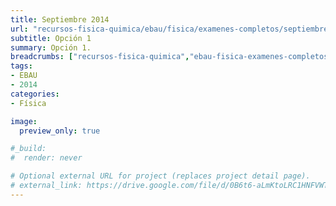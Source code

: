 ```yaml
---
title: Septiembre 2014
url: "recursos-fisica-quimica/ebau/fisica/examenes-completos/septiembre-2014-1"
subtitle: Opción 1
summary: Opción 1.
breadcrumbs: ["recursos-fisica-quimica","ebau-fisica-examenes-completos"]
tags:
- EBAU
- 2014
categories:
- Física

image:
  preview_only: true

#_build:
#  render: never

# Optional external URL for project (replaces project detail page).
# external_link: https://drive.google.com/file/d/0B6t6-aLmKtoLRC1HNFVWTE1jX00/view
---
```


<!-- <iframe src="https://drive.google.com/file/d/0B6t6-aLmKtoLRC1HNFVWTE1jX00/preview" style="width: 100vw; height: 500px; position: relative; left: 50%; right: 50%; margin-left: -50vw; margin-right: -50vw;" frameborder="0"></iframe> -->

<div id="adobe-dc-view" style="width: 100vw; position: relative; left: 50%; right: 50%; margin-left: -50vw; margin-right: -50vw;"></div>
<script src="https://documentcloud.adobe.com/view-sdk/main.js"></script>
<script type="text/javascript">
	document.addEventListener("adobe_dc_view_sdk.ready", function(){ 
		var adobeDCView = new AdobeDC.View({clientId: "5b6be996ab824b0e8113830d11740fa3", divId: "adobe-dc-view"});
		adobeDCView.previewFile({
			content:{location: {url: "https://fisiquimicamente.com/recursos-fisica-quimica/ebau/fisica/examenes-completos/septiembre-2014-1/septiembre-2014-1-EBAU-Fisica.pdf"}},
			metaData:{fileName: "septiembre-2014-1-EBAU-Fisica.pdf"}
		}, {embedMode: "IN_LINE"});
	});
</script>